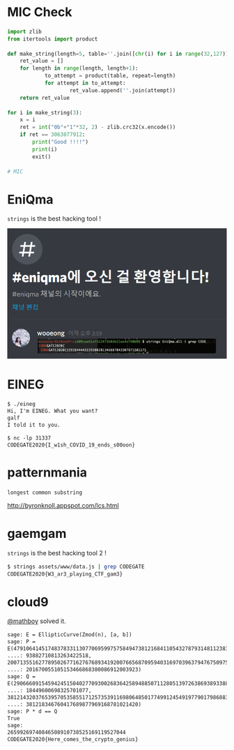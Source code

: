 # MIC Check

```py
import zlib
from itertools import product

def make_string(length=5, table=''.join([chr(i) for i in range(32,127)])):
    ret_value = []
    for length in range(length, length+1):
            to_attempt = product(table, repeat=length)
            for attempt in to_attempt:
                    ret_value.append(''.join(attempt))
    return ret_value

for i in make_string(3):
    x = i
    ret = int("0b"+"1"*32, 2) - zlib.crc32(x.encode())
    if ret == 3063077912:
        print("Good !!!!")
        print(i)
        exit()

# MIC
```

# EniQma
`strings` is the best hacking tool !

![eniqma.png](./eniqma.png)

# EINEG

```
$ ./eineg 
Hi, I'm EINEG. What you want?
galf
I told it to you.
```

```
$ nc -lp 31337
CODEGATE2020{I_w1sh_COVID_19_ends_s00oon}

```

# patternmania
`longest common substring`

http://byronknoll.appspot.com/lcs.html

# gaemgam
`strings` is the best hacking tool 2 !
```bash
$ strings assets/www/data.js | grep CODEGATE
CODEGATE2020{W3_ar3_playing_CTF_gam3}
```

# cloud9

[@mathboy](https://twitter.com/mathboy770) solved it.

```
sage: E = EllipticCurve(Zmod(n), [a, b])
sage: P = E(47910641451748378331130770695997575849473812168411054327879314811238355379239969045901763346180001410359592579938470697600408276488459
....: 93882710813263422518, 2007135516277895026771627676893419200766568709594031697039637947675097596595809713825936430608820664600227626467013163
....: 201670055105153466868380086912003923)
sage: Q = E(29066609154594245150402770930026836425894885071128051397263869389338809295065011850828194300938128255401333256400974131004498773106694
....: 18449600698325701077, 3812143203765395705358551712573539116980648501774991245491977901798688330759954052153901303962483747022229555022370548
....: 381218346760417689877969168781021420)
sage: P * d == Q
True
sage: 
26599269740846508910738525169119527044
CODEGATE2020{Here_comes_the_crypto_genius}
```
